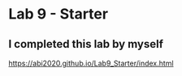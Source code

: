 # Lab 9 - Starter
## I completed this lab by myself

https://abi2020.github.io/Lab9_Starter/index.html
